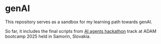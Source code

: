 # genAI
This repository serves as a sandbox for my learning path towards genAI.

So far, it includes the final scripts from [AI agents hackathon]([url](https://github.com/dexterka/genAI/tree/main/ai_agents_hackathon)) track at ADAM bootcamp 2025 held in Samorin, Slovakia.
